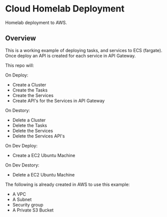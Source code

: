 # Cloud Homelab Deployment
Homelab deployment to AWS.

## Overview 

This is a working example of deploying tasks, and services to ECS (fargate). Once deploy an API is created for each service in API Gateway.


This repo will:

On Deploy:
- Create a Cluster
- Create the Tasks
- Create the Services
- Create API's for the Services in API Gateway

On Destory:
- Delete a Cluster
- Delete the Tasks
- Delete the Services
- Delete the Services API's

On Dev Deploy:
- Create a EC2 Ubuntu Machine

On Dev Destory:
- Delete a EC2 Ubuntu Machine

The following is already created in AWS to use this example:
- A VPC
- A Subnet
- Security group
- A Private S3 Bucket
